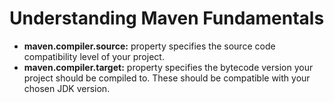 # Understanding Maven Fundamentals

- **maven.compiler.source:** property specifies the source code compatibility level of your project.
- **maven.compiler.target:** property specifies the bytecode version your project should be compiled to. These should be compatible with your chosen JDK version.
